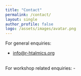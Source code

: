 ```yaml
---
title: "Contact"
permalink: /contact/
layout: single
author_profile: false
logo: /assets/images/avatar.png
---
```

For general enquiries:
- <info@r-htalmics.org>
<br>
For workshop related enquiries:
- <training@r-htalmics.org>